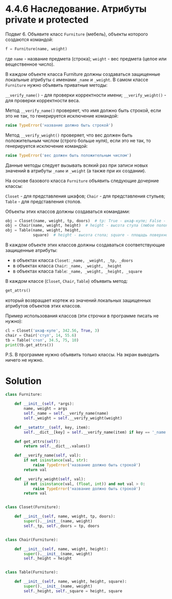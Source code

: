 # 4.4.6 Наследование. Атрибуты private и protected

Подвиг 6. Объявите класс `Furniture` (мебель), объекты которого создаются командой:

```python
f = Furniture(name, weight)
```

где `name` - название предмета (строка); `weight` - вес предмета (целое или вещественное число).

В каждом объекте класса Furniture должны создаваться защищенные локальные атрибуты с именами `_name` и `_weight`. В
самом классе `Furniture` нужно объявить приватные методы:

`__verify_name()` - для проверки корректности имени;
`__verify_weight()` - для проверки корректности веса.

Метод `__verify_name()` проверяет, что имя должно быть строкой, если это не так, то генерируется исключение командой:

```python
raise TypeError('название должно быть строкой')
```

Метод `__verify_weight()` проверяет, что вес должен быть положительным числом (строго больше нуля), если это не так, то
генерируется исключение командой:

```python
raise TypeError('вес должен быть положительным числом')
```

Данные методы следует вызывать всякий раз при записи новых значений в атрибуты `_name` и `_weight` (а также при их
создании).

На основе базового класса `Furniture` объявить следующие дочерние классы:

`Closet` - для представления шкафов;
`Chair` - для представления стульев;
`Table` - для представления столов.

Объекты этих классов должны создаваться командами:

```python
obj = Closet(name, weight, tp, doors)  # tp: True - шкаф-купе; False - обычный шкаф; doors - число дверей (целое число)
obj = Chair(name, weight, height)  # height - высота стула (любое положительное число)
obj = Table(name, weight, height,
            square)  # height - высота стола; square - площадь поверхности (любые положительные числа)
```

В каждом объекте этих классов должны создаваться соответствующие защищенные атрибуты:

- в объектах класса `Closet`: `_name, _weight, _tp, _doors`
- в объектах класса `Chair`: `_name, _weight, _height`
- в объектах класса `Table`: `_name, _weight, _height, _square`

В каждом классе (`Closet`, `Chair`, `Table`) объявить метод:

```python
get_attrs()
```

который возвращает кортеж из значений локальных защищенных атрибутов объектов этих классов.

Пример использования классов (эти строчки в программе писать не нужно):

```python
cl = Closet('шкаф-купе', 342.56, True, 3)
chair = Chair('стул', 14, 55.6)
tb = Table('стол', 34.5, 75, 10)
print(tb.get_attrs())
```

P.S. В программе нужно объявить только классы. На экран выводить ничего не нужно.

# Solution

```python
class Furniture:

    def __init__(self, *args):
        name, weight = args
        self._name = self.__verify_name(name)
        self._weight = self.__verify_weight(weight)

    def __setattr__(self, key, item):
        self.__dict__[key] = self.__verify_name(item) if key == '_name' else self.__verify_weight(item)

    def get_attrs(self):
        return self.__dict__.values()

    def __verify_name(self, val):
        if not isinstance(val, str):
            raise TypeError('название должно быть строкой')
        return val

    def __verify_weight(self, val):
        if not isinstance(val, (float, int)) and not val > 0:
            raise TypeError('название должно быть строкой')
        return val


class Closet(Furniture):

    def __init__(self, name, weight, tp, doors):
        super().__init__(name, weight)
        self._tp, self._doors = tp, doors


class Chair(Furniture):

    def __init__(self, name, weight, height):
        super().__init__(name, weight)
        self._height = height


class Table(Furniture):

    def __init__(self, name, weight, height, square):
        super().__init__(name, weight)
        self._height, self._square = height, square
```